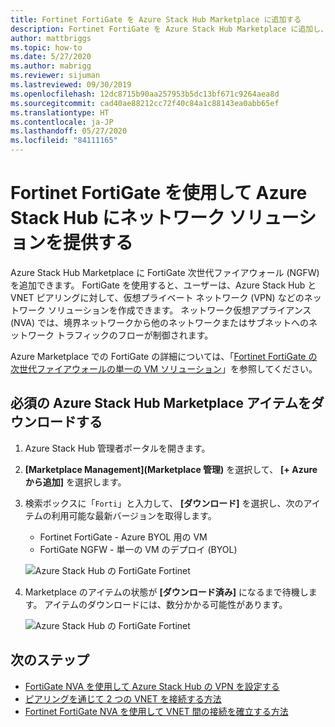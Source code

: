 ```yaml
---
title: Fortinet FortiGate を Azure Stack Hub Marketplace に追加する
description: Fortinet FortiGate を Azure Stack Hub Marketplace に追加し、ユーザーがネットワーク ソリューションを作成できるようにする方法について説明します。
author: mattbriggs
ms.topic: how-to
ms.date: 5/27/2020
ms.author: mabrigg
ms.reviewer: sijuman
ms.lastreviewed: 09/30/2019
ms.openlocfilehash: 12dc8715b90aa257953b5dc13bf671c9264aea8d
ms.sourcegitcommit: cad40ae88212cc72f40c84a1c88143ea0abb65ef
ms.translationtype: HT
ms.contentlocale: ja-JP
ms.lasthandoff: 05/27/2020
ms.locfileid: "84111165"
---
```

# <a name="offer-a-network-solution-in-azure-stack-hub-with-fortinet-fortigate"></a>Fortinet FortiGate を使用して Azure Stack Hub にネットワーク ソリューションを提供する

Azure Stack Hub Marketplace に FortiGate 次世代ファイアウォール (NGFW) を追加できます。 FortiGate を使用すると、ユーザーは、Azure Stack Hub と VNET ピアリングに対して、仮想プライベート ネットワーク (VPN) などのネットワーク ソリューションを作成できます。 ネットワーク仮想アプライアンス (NVA) では、境界ネットワークから他のネットワークまたはサブネットへのネットワーク トラフィックのフローが制御されます。

Azure Marketplace での FortiGate の詳細については、「[Fortinet FortiGate の次世代ファイアウォールの単一の VM ソリューション](https://azuremarketplace.microsoft.com/marketplace/apps/fortinet.fortinet-FortiGate-singlevm)」を参照してください。

## <a name="download-the-required-azure-stack-hub-marketplace-items"></a>必須の Azure Stack Hub Marketplace アイテムをダウンロードする

1. Azure Stack Hub 管理者ポータルを開きます。

2. **[Marketplace Management]\(Marketplace 管理\)** を選択して、 **[+ Azure から追加]** を選択します。

3. 検索ボックスに「`Forti`」と入力して、 **[ダウンロード]** を選択し、次のアイテムの利用可能な最新バージョンを取得します。
    - Fortinet FortiGate - Azure BYOL 用の VM
    - FortiGate NGFW - 単一の VM のデプロイ (BYOL)

    ![Azure Stack Hub の FortiGate Fortinet](./media/azure-stack-network-solutions-enable/azure-stack-marketplace-FortiGate-fortinet.png)

4. Marketplace のアイテムの状態が **[ダウンロード済み]** になるまで待機します。 アイテムのダウンロードには、数分かかる可能性があります。

    ![Azure Stack Hub の FortiGate Fortinet](./media/azure-stack-network-solutions-enable/image4.png)

## <a name="next-steps"></a>次のステップ

- [FortiGate NVA を使用して Azure Stack Hub の VPN を設定する](../user/azure-stack-network-howto-vnet-to-onprem.md)  
- [ピアリングを通じて 2 つの VNET を接続する方法](../user/azure-stack-network-howto-vnet-to-vnet.md)  
- [Fortinet FortiGate NVA を使用して VNET 間の接続を確立する方法](../user/azure-stack-network-howto-vnet-to-vnet-stacks.md)  
